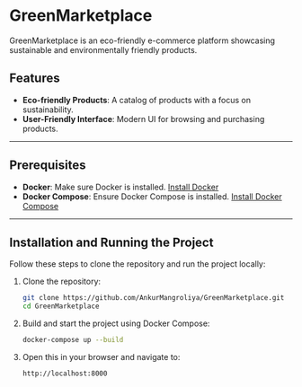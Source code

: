 # GreenMarketplace

GreenMarketplace is an eco-friendly e-commerce platform showcasing sustainable and environmentally friendly products.

## Features

- **Eco-friendly Products**: A catalog of products with a focus on sustainability.
- **User-Friendly Interface**: Modern UI for browsing and purchasing products.

---

## Prerequisites

- **Docker**: Make sure Docker is installed. [Install Docker](https://docs.docker.com/get-docker/)
- **Docker Compose**: Ensure Docker Compose is installed. [Install Docker Compose](https://docs.docker.com/compose/install/)

---

## Installation and Running the Project

Follow these steps to clone the repository and run the project locally:

1. Clone the repository:
   ```bash
   git clone https://github.com/AnkurMangroliya/GreenMarketplace.git
   cd GreenMarketplace
   
2. Build and start the project using Docker Compose:
    ```bash
    docker-compose up --build

3. Open this in your browser and navigate to:
    ```bash
    http://localhost:8000
